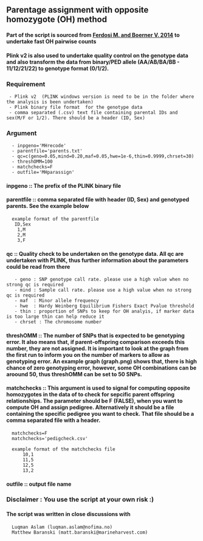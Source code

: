 ## Parentage assignment with opposite homozygote (OH) method
#### Part of the script is sourced from [Ferdosi M. and Boerner V. 2014](http://www.sciencedirect.com/science/article/pii/S1871141314002625) to undertake fast OH pairwise counts  
#### Plink v2 is also used to undertake quality control on the genotype data and also transform the data from binary/PED allele (AA/AB/BA/BB - 11/12/21/22) to genotype format (0/1/2).


### Requirement 
     - Plink v2  (PLINK windows version is need to be in the folder where the analysis is been undertaken)
     - Plink binary file format  for the genotype data
     - comma separated (.csv) text file containing parental IDs and sex(M/F or 1/2). There should be a header (ID, Sex)  

### Argument  
      - inpgeno='MHrecode'  
      - parentfile='parents.txt'  
      - qc=c(geno=0.05,mind=0.20,maf=0.05,hwe=1e-6,thin=0.9999,chrset=30)  
      - threshOMM=100  
      - matchchecks=F  
      - outfile='MHparassign'  

#### inpgeno :: The prefix of the PLINK binary file  
#### parentfile :: comma separated file with header (ID, Sex) and genotyped parents.  See the example below  
      example format of the parentfile  
       ID,Sex  
        1,M  
        2,M  
        3,F  

#### qc :: Quality check to be undertaken on the genotype data. All qc are undertaken with PLINK, thus further information about the parameters could be read from there  
       - geno : SNP genotype call rate. please use a high value when no strong qc is required  
       - mind : Sample call rate. please use a high value when no strong qc is required  
       - maf  : Minor allele frequency   
       - hwe  : Hardy Weinberg Equilibrium Fishers Exact Pvalue threshold  
       - thin : proportion of SNPs to keep for OH analyis, if marker data is too large thin can help reduce it  
       - chrset : The chromosome number  
          
#### threshOMM :: The number of SNPs that is expected to be genotyping error. It also means that, if parent-offspring comparison exceeds this number, they are not assigned.   It is important to look at the graph from the first run to inform you on the number of markers to allow as genotyping error. An example graph (graph.png) shows that, there is high chance of zero genotyping error, however, some OH combinations can be aroound 50, thus threshOMM can be set to 50 SNPs.  
      
 #### matchchecks :: This argument is used to signal for computing opposite homozygotes in the data of to check for sepcific parent offspring relationships. The parameter should be F (FALSE), when you want to compute OH and assign pedigree. Alternatively it should be a file containing the specific pedigree you want to check. That file should be a comma separated file with a header.  
      
      matchchecks=F  
      matchchecks='pedigcheck.csv'   
      
      example format of the matchchecks file  
          10,1  
          11,5   
          12,5 
          13,2  

#### outfile :: output file name



### Disclaimer : You use the script at your own risk :)

#### The script was written in close discussions with 
      Luqman Aslam (luqman.aslam@nofima.no)
      Matthew Baranski (matt.baranski@marineharvest.com)
